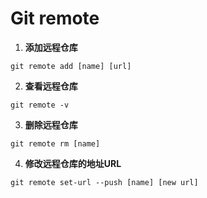 <h1>Git remote</h1>

1. **添加远程仓库**
```
git remote add [name] [url]
```

2. **查看远程仓库**
```
git remote -v
```

3. **删除远程仓库**
```
git remote rm [name]
```

4. **修改远程仓库的地址URL**
```
git remote set-url --push [name] [new url]
```

